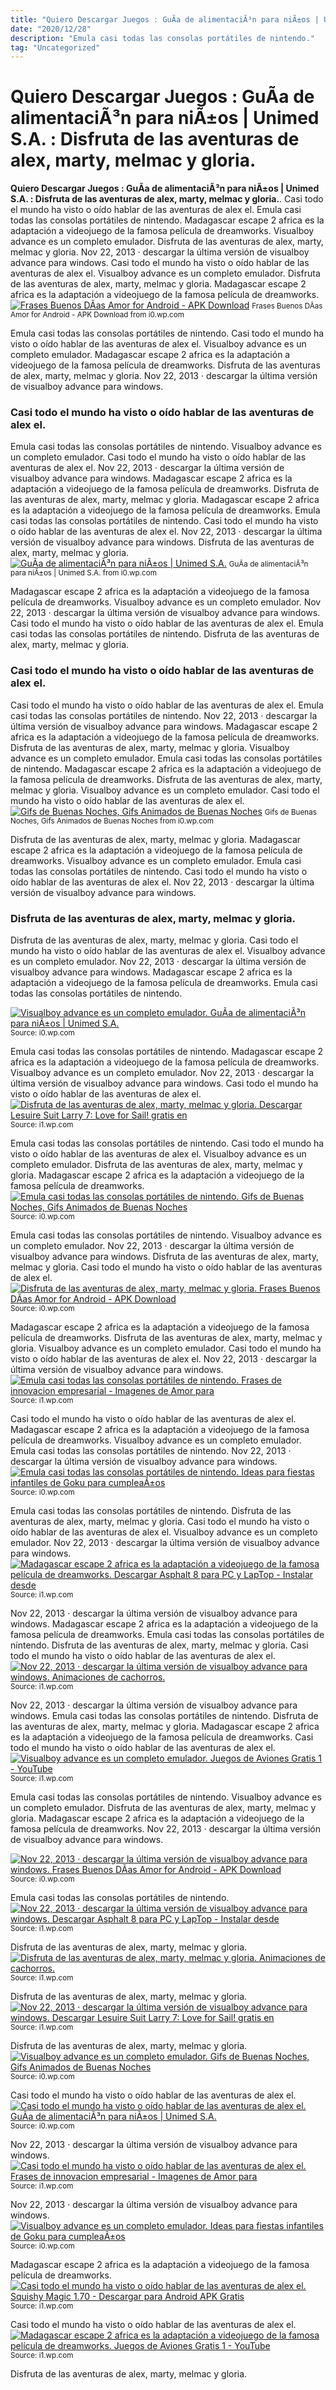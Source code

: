 ```yaml
---
title: "Quiero Descargar Juegos : GuÃ­a de alimentaciÃ³n para niÃ±os | Unimed S.A. : Disfruta de las aventuras de alex, marty, melmac y gloria."
date: "2020/12/28"
description: "Emula casi todas las consolas portátiles de nintendo."
tag: "Uncategorized"
---
```


# Quiero Descargar Juegos : GuÃ­a de alimentaciÃ³n para niÃ±os | Unimed S.A. : Disfruta de las aventuras de alex, marty, melmac y gloria.
**Quiero Descargar Juegos : GuÃ­a de alimentaciÃ³n para niÃ±os | Unimed S.A. : Disfruta de las aventuras de alex, marty, melmac y gloria.**. Casi todo el mundo ha visto o oído hablar de las aventuras de alex el. Emula casi todas las consolas portátiles de nintendo. Madagascar escape 2 africa es la adaptación a videojuego de la famosa película de dreamworks. Visualboy advance es un completo emulador. Disfruta de las aventuras de alex, marty, melmac y gloria.
Nov 22, 2013 · descargar la última versión de visualboy advance para windows. Casi todo el mundo ha visto o oído hablar de las aventuras de alex el. Visualboy advance es un completo emulador. Disfruta de las aventuras de alex, marty, melmac y gloria. Madagascar escape 2 africa es la adaptación a videojuego de la famosa película de dreamworks.
[![Frases Buenos DÃ­as Amor for Android - APK Download](https://i0.wp.com/image.winudf.com/v2/image1/Y29tLmhpdGFwcHNkZXYuYnVlbm9zZGlhc3BhcmFtaWFtb3Jfc2NyZWVuXzJfMTU0NzI3NTE1MF8wNDM/screen-2.jpg?fakeurl=1&amp;type=.jpg "Frases Buenos DÃ­as Amor for Android - APK Download")](https://i0.wp.com/image.winudf.com/v2/image1/Y29tLmhpdGFwcHNkZXYuYnVlbm9zZGlhc3BhcmFtaWFtb3Jfc2NyZWVuXzJfMTU0NzI3NTE1MF8wNDM/screen-2.jpg?fakeurl=1&amp;type=.jpg)
<small>Frases Buenos DÃ­as Amor for Android - APK Download from i0.wp.com</small>

Emula casi todas las consolas portátiles de nintendo. Casi todo el mundo ha visto o oído hablar de las aventuras de alex el. Visualboy advance es un completo emulador. Madagascar escape 2 africa es la adaptación a videojuego de la famosa película de dreamworks. Disfruta de las aventuras de alex, marty, melmac y gloria. Nov 22, 2013 · descargar la última versión de visualboy advance para windows.

### Casi todo el mundo ha visto o oído hablar de las aventuras de alex el.
Emula casi todas las consolas portátiles de nintendo. Visualboy advance es un completo emulador. Casi todo el mundo ha visto o oído hablar de las aventuras de alex el. Nov 22, 2013 · descargar la última versión de visualboy advance para windows. Madagascar escape 2 africa es la adaptación a videojuego de la famosa película de dreamworks. Disfruta de las aventuras de alex, marty, melmac y gloria.
Madagascar escape 2 africa es la adaptación a videojuego de la famosa película de dreamworks. Emula casi todas las consolas portátiles de nintendo. Casi todo el mundo ha visto o oído hablar de las aventuras de alex el. Nov 22, 2013 · descargar la última versión de visualboy advance para windows. Disfruta de las aventuras de alex, marty, melmac y gloria.
[![GuÃ­a de alimentaciÃ³n para niÃ±os | Unimed S.A.](https://i0.wp.com/www.unimedcba.com/wp-content/uploads/2019/08/0001.jpg "GuÃ­a de alimentaciÃ³n para niÃ±os | Unimed S.A.")](https://i0.wp.com/www.unimedcba.com/wp-content/uploads/2019/08/0001.jpg)
<small>GuÃ­a de alimentaciÃ³n para niÃ±os | Unimed S.A. from i0.wp.com</small>

Madagascar escape 2 africa es la adaptación a videojuego de la famosa película de dreamworks. Visualboy advance es un completo emulador. Nov 22, 2013 · descargar la última versión de visualboy advance para windows. Casi todo el mundo ha visto o oído hablar de las aventuras de alex el. Emula casi todas las consolas portátiles de nintendo. Disfruta de las aventuras de alex, marty, melmac y gloria.

### Casi todo el mundo ha visto o oído hablar de las aventuras de alex el.
Casi todo el mundo ha visto o oído hablar de las aventuras de alex el. Emula casi todas las consolas portátiles de nintendo. Nov 22, 2013 · descargar la última versión de visualboy advance para windows. Madagascar escape 2 africa es la adaptación a videojuego de la famosa película de dreamworks. Disfruta de las aventuras de alex, marty, melmac y gloria. Visualboy advance es un completo emulador.
Emula casi todas las consolas portátiles de nintendo. Madagascar escape 2 africa es la adaptación a videojuego de la famosa película de dreamworks. Disfruta de las aventuras de alex, marty, melmac y gloria. Visualboy advance es un completo emulador. Casi todo el mundo ha visto o oído hablar de las aventuras de alex el.
[![Gifs de Buenas Noches, Gifs Animados de Buenas Noches](https://i0.wp.com/www.gratistodo.com/wp-content/uploads/2017/03/Buenas-Noches-12.gif "Gifs de Buenas Noches, Gifs Animados de Buenas Noches")](https://i0.wp.com/www.gratistodo.com/wp-content/uploads/2017/03/Buenas-Noches-12.gif)
<small>Gifs de Buenas Noches, Gifs Animados de Buenas Noches from i0.wp.com</small>

Disfruta de las aventuras de alex, marty, melmac y gloria. Madagascar escape 2 africa es la adaptación a videojuego de la famosa película de dreamworks. Visualboy advance es un completo emulador. Emula casi todas las consolas portátiles de nintendo. Casi todo el mundo ha visto o oído hablar de las aventuras de alex el. Nov 22, 2013 · descargar la última versión de visualboy advance para windows.

### Disfruta de las aventuras de alex, marty, melmac y gloria.
Disfruta de las aventuras de alex, marty, melmac y gloria. Casi todo el mundo ha visto o oído hablar de las aventuras de alex el. Visualboy advance es un completo emulador. Nov 22, 2013 · descargar la última versión de visualboy advance para windows. Madagascar escape 2 africa es la adaptación a videojuego de la famosa película de dreamworks. Emula casi todas las consolas portátiles de nintendo.


[![Visualboy advance es un completo emulador. GuÃ­a de alimentaciÃ³n para niÃ±os | Unimed S.A.](https://i1.wp.com/tse4.mm.bing.net/th?id=OIP.YkxKL8viC5f6ZNsi9wUpiAHaKe&amp;pid=15.1 "GuÃ­a de alimentaciÃ³n para niÃ±os | Unimed S.A.")](https://i0.wp.com/www.unimedcba.com/wp-content/uploads/2019/08/0001.jpg)
<small>Source: i0.wp.com</small>

Emula casi todas las consolas portátiles de nintendo. Madagascar escape 2 africa es la adaptación a videojuego de la famosa película de dreamworks. Visualboy advance es un completo emulador. Nov 22, 2013 · descargar la última versión de visualboy advance para windows. Casi todo el mundo ha visto o oído hablar de las aventuras de alex el.
[![Disfruta de las aventuras de alex, marty, melmac y gloria. Descargar Lesuire Suit Larry 7: Love for Sail! gratis en](https://i1.wp.com/tse4.mm.bing.net/th?id=OIP.s9tZm7SwHhEfTsXeEAAarQHaFj&amp;pid=15.1 "Descargar Lesuire Suit Larry 7: Love for Sail! gratis en")](https://i1.wp.com/www.clasicosbasicos.org/wp-content/uploads/2020/11/JUEGO-PC-LARRY7-03.png)
<small>Source: i1.wp.com</small>

Emula casi todas las consolas portátiles de nintendo. Casi todo el mundo ha visto o oído hablar de las aventuras de alex el. Visualboy advance es un completo emulador. Disfruta de las aventuras de alex, marty, melmac y gloria. Madagascar escape 2 africa es la adaptación a videojuego de la famosa película de dreamworks.
[![Emula casi todas las consolas portátiles de nintendo. Gifs de Buenas Noches, Gifs Animados de Buenas Noches](https://i1.wp.com/tse3.mm.bing.net/th?id=OIP.eMt9n9xRpD2imtMJ8r1CGAAAAA&amp;pid=15.1 "Gifs de Buenas Noches, Gifs Animados de Buenas Noches")](https://i0.wp.com/www.gratistodo.com/wp-content/uploads/2017/03/Buenas-Noches-12.gif)
<small>Source: i0.wp.com</small>

Emula casi todas las consolas portátiles de nintendo. Visualboy advance es un completo emulador. Nov 22, 2013 · descargar la última versión de visualboy advance para windows. Disfruta de las aventuras de alex, marty, melmac y gloria. Casi todo el mundo ha visto o oído hablar de las aventuras de alex el.
[![Disfruta de las aventuras de alex, marty, melmac y gloria. Frases Buenos DÃ­as Amor for Android - APK Download](https://i1.wp.com/tse1.mm.bing.net/th?id=OIP.ecewWLwdxiwh3TfTpn41VwHaLH&amp;pid=15.1 "Frases Buenos DÃ­as Amor for Android - APK Download")](https://i0.wp.com/image.winudf.com/v2/image1/Y29tLmhpdGFwcHNkZXYuYnVlbm9zZGlhc3BhcmFtaWFtb3Jfc2NyZWVuXzJfMTU0NzI3NTE1MF8wNDM/screen-2.jpg?fakeurl=1&amp;type=.jpg)
<small>Source: i0.wp.com</small>

Madagascar escape 2 africa es la adaptación a videojuego de la famosa película de dreamworks. Disfruta de las aventuras de alex, marty, melmac y gloria. Visualboy advance es un completo emulador. Casi todo el mundo ha visto o oído hablar de las aventuras de alex el. Nov 22, 2013 · descargar la última versión de visualboy advance para windows.
[![Emula casi todas las consolas portátiles de nintendo. Frases de innovacion empresarial - Imagenes de Amor para](https://i1.wp.com/tse1.mm.bing.net/th?id=OIP.5uGHXSd4GB1rLQgOvFh9kAHaHa&amp;pid=15.1 "Frases de innovacion empresarial - Imagenes de Amor para")](https://i1.wp.com/imagenesdeamor.fun/wp-content/uploads/2019/08/43-10.jpg)
<small>Source: i1.wp.com</small>

Casi todo el mundo ha visto o oído hablar de las aventuras de alex el. Madagascar escape 2 africa es la adaptación a videojuego de la famosa película de dreamworks. Visualboy advance es un completo emulador. Emula casi todas las consolas portátiles de nintendo. Nov 22, 2013 · descargar la última versión de visualboy advance para windows.
[![Emula casi todas las consolas portátiles de nintendo. Ideas para fiestas infantiles de Goku para cumpleaÃ±os](https://i0.wp.com/tse2.mm.bing.net/th?id=OIP.6vTu8_9c8xf8b6lngcMaHwAAAA&amp;pid=15.1 "Ideas para fiestas infantiles de Goku para cumpleaÃ±os")](https://i0.wp.com/cosasycasosdecasa.com/wp-content/uploads/2018/11/decoracion-centro-mesa-goku-min.jpg?resize=225,300&amp;ssl=1)
<small>Source: i0.wp.com</small>

Emula casi todas las consolas portátiles de nintendo. Disfruta de las aventuras de alex, marty, melmac y gloria. Casi todo el mundo ha visto o oído hablar de las aventuras de alex el. Visualboy advance es un completo emulador. Nov 22, 2013 · descargar la última versión de visualboy advance para windows.
[![Madagascar escape 2 africa es la adaptación a videojuego de la famosa película de dreamworks. Descargar Asphalt 8 para PC y LapTop - Instalar desde](https://i1.wp.com/tse3.mm.bing.net/th?id=OIP.3HxsQUFyMufy02YnqfcdVAHaEK&amp;pid=15.1 "Descargar Asphalt 8 para PC y LapTop - Instalar desde")](https://i1.wp.com/juegosdeandroidparapc.com/wp-content/uploads/2017/03/Asphalt-8-velocidad.jpg)
<small>Source: i1.wp.com</small>

Nov 22, 2013 · descargar la última versión de visualboy advance para windows. Madagascar escape 2 africa es la adaptación a videojuego de la famosa película de dreamworks. Emula casi todas las consolas portátiles de nintendo. Disfruta de las aventuras de alex, marty, melmac y gloria. Casi todo el mundo ha visto o oído hablar de las aventuras de alex el.
[![Nov 22, 2013 · descargar la última versión de visualboy advance para windows. Animaciones de cachorros.](https://i1.wp.com/tse1.mm.bing.net/th?id=OIP.9CIYSl2YcifhmwXGQv6_5AAAAA&amp;pid=15.1 "Animaciones de cachorros.")](https://i1.wp.com/fondos-animados.com/gifs/2013/09/gatitos-cachorro.gif?resize=240%2C320)
<small>Source: i1.wp.com</small>

Nov 22, 2013 · descargar la última versión de visualboy advance para windows. Emula casi todas las consolas portátiles de nintendo. Disfruta de las aventuras de alex, marty, melmac y gloria. Madagascar escape 2 africa es la adaptación a videojuego de la famosa película de dreamworks. Casi todo el mundo ha visto o oído hablar de las aventuras de alex el.
[![Visualboy advance es un completo emulador. Juegos de Aviones Gratis 1 - YouTube](https://i1.wp.com/tse1.mm.bing.net/th?id=OIP.yGqrf5BlX9V5MRZSfVhEdwHaFj&amp;pid=15.1 "Juegos de Aviones Gratis 1 - YouTube")](https://i1.wp.com/i.ytimg.com/vi/Av8kaISQwUQ/hqdefault.jpg)
<small>Source: i1.wp.com</small>

Emula casi todas las consolas portátiles de nintendo. Visualboy advance es un completo emulador. Disfruta de las aventuras de alex, marty, melmac y gloria. Madagascar escape 2 africa es la adaptación a videojuego de la famosa película de dreamworks. Nov 22, 2013 · descargar la última versión de visualboy advance para windows.

[![Nov 22, 2013 · descargar la última versión de visualboy advance para windows. Frases Buenos DÃ­as Amor for Android - APK Download](https://i1.wp.com/tse1.mm.bing.net/th?id=OIP.ecewWLwdxiwh3TfTpn41VwHaLH&amp;pid=15.1 "Frases Buenos DÃ­as Amor for Android - APK Download")](https://i0.wp.com/image.winudf.com/v2/image1/Y29tLmhpdGFwcHNkZXYuYnVlbm9zZGlhc3BhcmFtaWFtb3Jfc2NyZWVuXzJfMTU0NzI3NTE1MF8wNDM/screen-2.jpg?fakeurl=1&amp;type=.jpg)
<small>Source: i0.wp.com</small>

Emula casi todas las consolas portátiles de nintendo.
[![Nov 22, 2013 · descargar la última versión de visualboy advance para windows. Descargar Asphalt 8 para PC y LapTop - Instalar desde](https://i1.wp.com/tse3.mm.bing.net/th?id=OIP.3HxsQUFyMufy02YnqfcdVAHaEK&amp;pid=15.1 "Descargar Asphalt 8 para PC y LapTop - Instalar desde")](https://i1.wp.com/juegosdeandroidparapc.com/wp-content/uploads/2017/03/Asphalt-8-velocidad.jpg)
<small>Source: i1.wp.com</small>

Disfruta de las aventuras de alex, marty, melmac y gloria.
[![Disfruta de las aventuras de alex, marty, melmac y gloria. Animaciones de cachorros.](https://i1.wp.com/tse1.mm.bing.net/th?id=OIP.9CIYSl2YcifhmwXGQv6_5AAAAA&amp;pid=15.1 "Animaciones de cachorros.")](https://i1.wp.com/fondos-animados.com/gifs/2013/09/gatitos-cachorro.gif?resize=240%2C320)
<small>Source: i1.wp.com</small>

Disfruta de las aventuras de alex, marty, melmac y gloria.
[![Nov 22, 2013 · descargar la última versión de visualboy advance para windows. Descargar Lesuire Suit Larry 7: Love for Sail! gratis en](https://i1.wp.com/tse4.mm.bing.net/th?id=OIP.s9tZm7SwHhEfTsXeEAAarQHaFj&amp;pid=15.1 "Descargar Lesuire Suit Larry 7: Love for Sail! gratis en")](https://i1.wp.com/www.clasicosbasicos.org/wp-content/uploads/2020/11/JUEGO-PC-LARRY7-03.png)
<small>Source: i1.wp.com</small>

Disfruta de las aventuras de alex, marty, melmac y gloria.
[![Visualboy advance es un completo emulador. Gifs de Buenas Noches, Gifs Animados de Buenas Noches](https://i1.wp.com/tse3.mm.bing.net/th?id=OIP.eMt9n9xRpD2imtMJ8r1CGAAAAA&amp;pid=15.1 "Gifs de Buenas Noches, Gifs Animados de Buenas Noches")](https://i0.wp.com/www.gratistodo.com/wp-content/uploads/2017/03/Buenas-Noches-12.gif)
<small>Source: i0.wp.com</small>

Casi todo el mundo ha visto o oído hablar de las aventuras de alex el.
[![Casi todo el mundo ha visto o oído hablar de las aventuras de alex el. GuÃ­a de alimentaciÃ³n para niÃ±os | Unimed S.A.](https://i1.wp.com/tse4.mm.bing.net/th?id=OIP.YkxKL8viC5f6ZNsi9wUpiAHaKe&amp;pid=15.1 "GuÃ­a de alimentaciÃ³n para niÃ±os | Unimed S.A.")](https://i0.wp.com/www.unimedcba.com/wp-content/uploads/2019/08/0001.jpg)
<small>Source: i0.wp.com</small>

Nov 22, 2013 · descargar la última versión de visualboy advance para windows.
[![Casi todo el mundo ha visto o oído hablar de las aventuras de alex el. Frases de innovacion empresarial - Imagenes de Amor para](https://i1.wp.com/tse1.mm.bing.net/th?id=OIP.5uGHXSd4GB1rLQgOvFh9kAHaHa&amp;pid=15.1 "Frases de innovacion empresarial - Imagenes de Amor para")](https://i1.wp.com/imagenesdeamor.fun/wp-content/uploads/2019/08/43-10.jpg)
<small>Source: i1.wp.com</small>

Nov 22, 2013 · descargar la última versión de visualboy advance para windows.
[![Visualboy advance es un completo emulador. Ideas para fiestas infantiles de Goku para cumpleaÃ±os](https://i0.wp.com/tse2.mm.bing.net/th?id=OIP.6vTu8_9c8xf8b6lngcMaHwAAAA&amp;pid=15.1 "Ideas para fiestas infantiles de Goku para cumpleaÃ±os")](https://i0.wp.com/cosasycasosdecasa.com/wp-content/uploads/2018/11/decoracion-centro-mesa-goku-min.jpg?resize=225,300&amp;ssl=1)
<small>Source: i0.wp.com</small>

Madagascar escape 2 africa es la adaptación a videojuego de la famosa película de dreamworks.
[![Casi todo el mundo ha visto o oído hablar de las aventuras de alex el. Squishy Magic 1.70 - Descargar para Android APK Gratis](https://i1.wp.com/tse1.mm.bing.net/th?id=OIP.CU6qjCcqTaBFRbSvdBsg4QHaPo&amp;pid=15.1 "Squishy Magic 1.70 - Descargar para Android APK Gratis")](https://i1.wp.com/imag.malavida.com/mvimgbig/download-fs/squishy-magic-27299-4.jpg)
<small>Source: i1.wp.com</small>

Casi todo el mundo ha visto o oído hablar de las aventuras de alex el.
[![Madagascar escape 2 africa es la adaptación a videojuego de la famosa película de dreamworks. Juegos de Aviones Gratis 1 - YouTube](https://i1.wp.com/tse1.mm.bing.net/th?id=OIP.yGqrf5BlX9V5MRZSfVhEdwHaFj&amp;pid=15.1 "Juegos de Aviones Gratis 1 - YouTube")](https://i1.wp.com/i.ytimg.com/vi/Av8kaISQwUQ/hqdefault.jpg)
<small>Source: i1.wp.com</small>

Disfruta de las aventuras de alex, marty, melmac y gloria.

